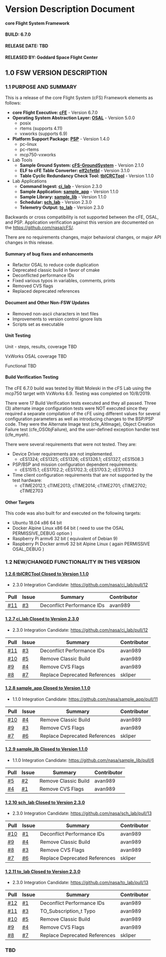 # Version Description Document #
#### core Flight System Framework ####
#### BUILD: 6.7.0 ####
#### RELEASE DATE: TBD ####
#### RELEASED BY: Goddard Space Flight Center ####

## 1.0 FSW VERSION DESCRIPTION ##
### 1.1 PURPOSE AND SUMMARY ###
This is a release of the core Flight System (cFS) Framework elements as follows:
- **core Flight Executive: [cFE](https://github.com/nasa/cFE)** - Version 6.7.0
- **Operating System Abstraction Layer: [OSAL](https://github.com/nasa/osal)** - Version 5.0.0
  - posix
  - rtems (supports 4.11)
  - vxworks (supports 6.9)
- **Platform Support Package: [PSP](https://github.com/nasa/PSP)** - Version 1.4.0 
  - pc-linux
  - pc-rtems
  - mcp750-vxworks
- Lab Tools
  - **Sample Ground System: [cFS-GroundSystem](https://github.com/nasa/cFS-GroundSystem)** - Version 2.1.0
  - **ELF to cFE Table Converter: [elf2cfetbl](https://github.com/nasa/elf2cfetbl)** - Version 3.1.0
  - **Table Cyclic Redundancy Check Tool: [tblCRCTool](https://github.com/nasa/tblCRCTool)** - Version 1.1.0
- Lab Applications
  - **Command Ingest: [ci_lab](https://github.com/nasa/ci_lab)** - Version 2.3.0
  - **Sample Application: [sample_app](https://github.com/nasa/sample_app)** - Version 1.1.0
  - **Sample Library: [sample_lib](https://github.com/nasa/sample_lib)** - Version 1.1.0
  - **Schedular: [sch_lab](https://github.com/nasa/sch_lab)** - Version 2.3.0
  - **Telemetry Output: [to_lab](https://github.com/nasa/to_lab)** - Version 2.3.0

Backwards or cross compatibility is not supported between the cFE, OSAL, and PSP.
Application verification against this version are documented on the https://github.com/nasa/cFS/.

There are no requirements changes, major behavioral changes, or major API changes in this release.

#### Summary of bug fixes and enhancements ####

- Refactor OSAL to reduce code duplication
- Deprecated classic build in favor of cmake
- Deconflicted performance IDs
- Fixed various typos in variables, comments, prints
- Removed CVS flags
- Replaced deprecated references

#### Document and Other Non-FSW Updates ####
- Removed non-ascii characters in text files
- Improvements to version control ignore lists
- Scripts set as executable

#### Unit Testing ####
Unit - steps, results, coverage TBD

VxWorks OSAL coverage TBD

Functional TBD

#### Build Verification Testing ####
The cFE 6.7.0 build was tested by Walt Moleski in the cFS Lab using the mcp750 target with VxWorks 6.9.
Testing was completed on 10/8/2019.

There were 17 Build Verification tests executed and they all passed. Three (3) alternate image configuration
tests were NOT executed since they required a separate compilation of the cFE using different values for 
several configuration parameters as well as introducing changes to the BSP/PSP code. They were the Alternate 
Image test (cfe_AltImage), Object Creation Failure test (cfe_OSObjFailure), and the user-defined exception 
handler test (cfe_myeh).

There were several requirements that were not tested. They are:
- Device Driver requirements are not implemented.
  - cES1324; cES1325; cES1326; cES1326.1; cES1327, cES1508.3
- PSP/BSP and mission configuration dependent requirements:
  - cES1515.1; cES1702.2; cES1702.3; cES1703.2; cES1703.3
- Time client configuration requirements that are not supported by the test hardware:
  - cTIME2012.1; cTIME2013; cTIME2014; cTIME2701; cTIME2702; cTIME2703

#### Other Targets ####
This code was also built for and executed on the following targets:
-	Ubuntu 18.04 x86 64 bit
-	Docker Alpine Linux x86 64 bit ( need to use the OSAL PERMISSIVE_DEBUG option )
-	Raspberry Pi armv6 32 bit ( equivalent of Debian 9)
-	Raspberry Pi Docker armv6 32 bit Alpine Linux ( again PERMISSIVE OSAL_DEBUG )

### 1.2 NEW/CHANGED FUNCTIONALITY IN THIS VERSION ###

#### [1.2.6 tblCRCTool Closed to Version 1.1.0]() ####
- 2.3.0 Integration Candidate: https://github.com/nasa/ci_lab/pull/12

Pull | Issue | Summary | Contributor
-- | -- | -- | --
[#11](https://github.com/nasa/ci_lab/pull/11) | [#3](https://github.com/nasa/ci_lab/issues/3) | Deconflict Performance IDs | avan989

#### [1.2.7 ci_lab Closed to Version 2.3.0](https://github.com/nasa/ci_lab/issues?q=is%3Aclosed+milestone%3A2.3.0) ####
- 2.3.0 Integration Candidate: https://github.com/nasa/ci_lab/pull/12

Pull | Issue | Summary | Contributor
-- | -- | -- | --
[#11](https://github.com/nasa/ci_lab/pull/11) | [#3](https://github.com/nasa/ci_lab/issues/3) | Deconflict Performance IDs | avan989
[#10](https://github.com/nasa/ci_lab/pull/10) | [#5](https://github.com/nasa/ci_lab/issues/5) | Remove Classic Build | avan989
[#9](https://github.com/nasa/ci_lab/pull/9) | [#4](https://github.com/nasa/ci_lab/issues/4) | Remove CVS Flags | avan989
[#8](https://github.com/nasa/ci_lab/pull/8) | [#7](https://github.com/nasa/ci_lab/issues/7) | Replace Deprecated References | skliper

#### [1.2.8 sample_app Closed to Version 1.1.0](https://github.com/nasa/sample_app/issues?q=is%3Aclosed+milestone%3A1.1.0) ####
- 1.1.0 Integration Candidate: https://github.com/nasa/sample_app/pull/11

Pull | Issue | Summary | Contributor
-- | -- | -- | --
[#10](https://github.com/nasa/sample_app/pull/10) | [#4](https://github.com/nasa/sample_app/issues/4) | Remove Classic Build | avan989
[#9](https://github.com/nasa/sample_app/pull/9) | [#3](https://github.com/nasa/sample_app/issues/3) | Remove CVS Flags | avan989
[#7](https://github.com/nasa/sample_app/pull/7) | [#6](https://github.com/nasa/sample_app/issues/6) | Replace Deprecated References | skliper

#### [1.2.9 sample_lib Closed to Version 1.1.0](https://github.com/nasa/sample_lib/issues?q=is%3Aclosed+milestone%3A1.1.0) ####
- 1.1.0 Integration Candidate: https://github.com/nasa/sample_lib/pull/6

Pull | Issue | Summary | Contributor
-- | -- | -- | --
[#5](https://github.com/nasa/sample_lib/pull/5) | [#2](https://github.com/nasa/sample_lib/issues/2) | Remove Classic Build | avan989
[#4](https://github.com/nasa/sample_lib/pull/4) | [#1](https://github.com/nasa/sample_lib/issues/1) | Remove CVS Flags | avan989

#### [1.2.10 sch_lab Closed to Version 2.3.0](https://github.com/nasa/sch_lab/issues?q=is%3Aclosed+milestone%3A2.3.0) ####
- 2.3.0 Integration Candidate: https://github.com/nasa/sch_lab/pull/13

Pull | Issue | Summary | Contributor
-- | -- | -- | --
[#10](https://github.com/nasa/sch_lab/pull/10) | [#1](https://github.com/nasa/sch_lab/issues/1) | Deconflict Performance IDs | avan989
[#9](https://github.com/nasa/sch_lab/pull/9) | [#4](https://github.com/nasa/sch_lab/issues/4) | Remove Classic Build | avan989
[#8](https://github.com/nasa/sch_lab/pull/8) | [#3](https://github.com/nasa/sch_lab/issues/3) | Remove CVS Flags | avan989
[#7](https://github.com/nasa/sch_lab/pull/7) | [#6](https://github.com/nasa/sch_lab/issues/6) | Replace Deprecated References | skliper

#### [1.2.11 to_lab Closed to Version 2.3.0](https://github.com/nasa/to_lab/issues?q=is%3Aclosed+milestone%3A2.3.0) ####
- 2.3.0 Integration Candidate: https://github.com/nasa/to_lab/pull/13

Pull | Issue | Summary | Contributor
-- | -- | -- | --
[#12](https://github.com/nasa/to_lab/pull/12) | [#1](https://github.com/nasa/to_lab/issues/1) | Deconflict Performance IDs | avan989
[#11](https://github.com/nasa/to_lab/pull/11) | [#3](https://github.com/nasa/to_lab/issues/3) | TO_Subscription_t Typo | avan989
[#10](https://github.com/nasa/to_lab/pull/10) | [#5](https://github.com/nasa/to_lab/issues/5) | Remove Classic Build | avan989
[#9](https://github.com/nasa/to_lab/pull/9) | [#4](https://github.com/nasa/to_lab/issues/4) | Remove CVS Flags | avan989
[#8](https://github.com/nasa/to_lab/pull/8) | [#7](https://github.com/nasa/to_lab/issues/7) | Replace Deprecated References | skliper

### TBD ###
